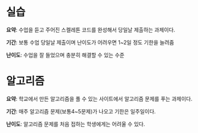 # 실습
**요약**: 수업을 듣고 주어진 스켈레톤 코드를 완성해서 당일날 제출하는 과제이다.  

**기간**: 보통 수업 당일날 제출이며 난이도가 어려우면 1~2일 정도 기한을 늘려줌  

**난이도**: 수업을 잘 들었으며 충분히 해결할 수 있는 수준

# 알고리즘
**요약**: 학교에서 만든 알고리즘을 풀 수 있는 사이트에서 알고리즘 문제를 푸는 과제이다.  

**기간**: 매주 알고리즘 문제(보통4~5문제)가 나오고 기한은 일주일이다.  

**난이도**: 알고리즘 문제를 처음 접하는 학생에게는 어려울 수 있다.
